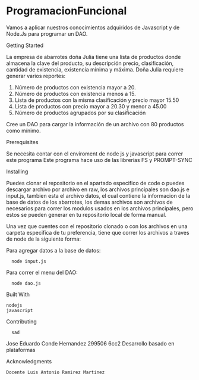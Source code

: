 # ProgramacionFuncional

Vamos a aplicar nuestros conocimientos adquiridos de Javascript y  de Node.Js para programar un DAO.

Getting Started

La empresa de abarrotes doña Julia tiene una lista de productos donde almacena la clave del producto, su descripción precio, clasificación, cantidad de existencia, existencia mínima y máxima. Doña Julia requiere generar varios reportes:

1) Número de productos con existencia mayor a 20.
2) Número de productos con existencia menos a 15.
3) Lista de productos con la misma clasificación y precio mayor 15.50
4) Lista de productos con precio mayor a 20.30 y menor a 45.00
5) Número de productos agrupados por su clasificación

Cree un DAO para cargar la información de un archivo con 80 productos como mínimo.

Prerequisites

Se necesita contar con el enviroment de node js y javascript para correr este programa
Este programa hace uso de las librerias FS y PROMPT-SYNC

Installing

Puedes clonar el repositorio en el apartado especifico de code o puedes descargar archivo por archivo en raw, los archivos principales son dao.js e input.js, tambien esta el archivo datos, el cual contiene la informacion de la base de datos de los abarrotes, los demas archivos son archivos de necesarios para correr los modulos usados en los archivos principales, pero estos se pueden generar en tu repositorio local de forma manual.

Una vez que cuentes con el repositorio clonado o con los archivos en una carpeta especifica de tu preferencia, tiene que correr los archivos a traves de node de la siguiente forma:

Para agregar datos a la base de datos:

      node input.js

Para correr el menu del DAO:

      node dao.js
      
Built With

    nodejs
    javascript

Contributing

      sad

Jose Eduardo Conde Hernandez 299506 
6cc2
Desarrollo basado en plataformas 

Acknowledgments

    Docente Luis Antonio Ramirez Martinez

